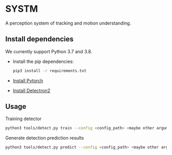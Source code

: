 # SYSTM

A perception system of tracking and motion understanding.

## Install dependencies

We currently support Python 3.7 and 3.8.

- Install the pip dependencies:

  ```bash
  pip3 install -r requirements.txt
  ```

- [Install Pytorch](https://pytorch.org/get-started/locally)
- [Install Detectron2](https://github.com/facebookresearch/detectron2/blob/master/INSTALL.md)

## Usage

Training detector

```bash
python3 tools/detect.py train --config <config_path> <maybe other arguments>
```

Generate detection prediction results

```bash
python3 tools/detect.py predict --config <config_path> <maybe other arguments>
```
